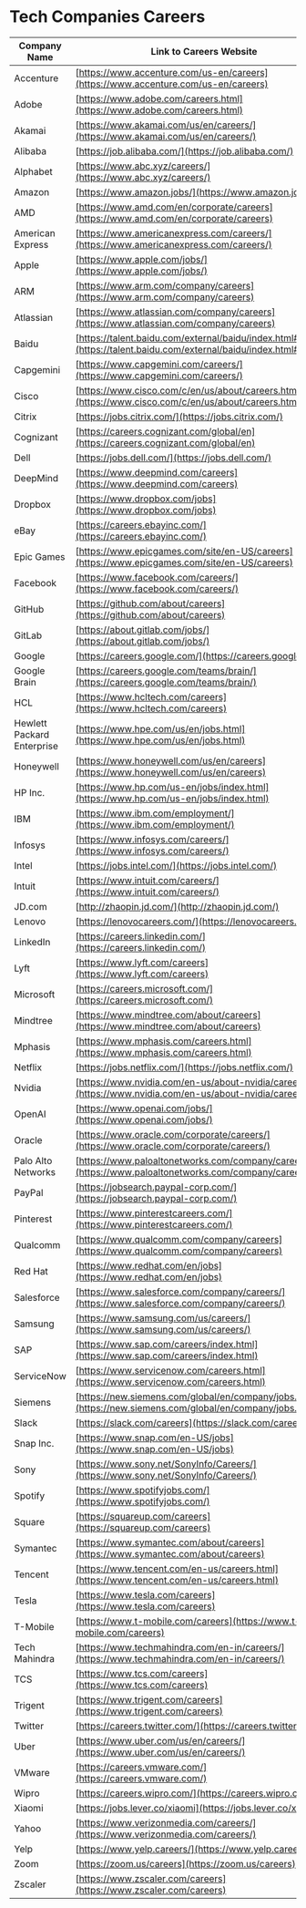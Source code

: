 # Tech Companies Careers

| Company Name         | Link to Careers Website                                 |
|----------------------|---------------------------------------------------------|
| Accenture            | [https://www.accenture.com/us-en/careers](https://www.accenture.com/us-en/careers) |
| Adobe                | [https://www.adobe.com/careers.html](https://www.adobe.com/careers.html) |
| Akamai               | [https://www.akamai.com/us/en/careers/](https://www.akamai.com/us/en/careers/) |
| Alibaba              | [https://job.alibaba.com/](https://job.alibaba.com/) |
| Alphabet             | [https://www.abc.xyz/careers/](https://www.abc.xyz/careers/) |
| Amazon               | [https://www.amazon.jobs/](https://www.amazon.jobs/) |
| AMD                  | [https://www.amd.com/en/corporate/careers](https://www.amd.com/en/corporate/careers) |
| American Express     | [https://www.americanexpress.com/careers/](https://www.americanexpress.com/careers/) |
| Apple                | [https://www.apple.com/jobs/](https://www.apple.com/jobs/) |
| ARM                  | [https://www.arm.com/company/careers](https://www.arm.com/company/careers) |
| Atlassian            | [https://www.atlassian.com/company/careers](https://www.atlassian.com/company/careers) |
| Baidu                | [https://talent.baidu.com/external/baidu/index.html#/index](https://talent.baidu.com/external/baidu/index.html#/index) |
| Capgemini            | [https://www.capgemini.com/careers/](https://www.capgemini.com/careers/) |
| Cisco                | [https://www.cisco.com/c/en/us/about/careers.html](https://www.cisco.com/c/en/us/about/careers.html) |
| Citrix               | [https://jobs.citrix.com/](https://jobs.citrix.com/) |
| Cognizant            | [https://careers.cognizant.com/global/en](https://careers.cognizant.com/global/en) |
| Dell                 | [https://jobs.dell.com/](https://jobs.dell.com/) |
| DeepMind             | [https://www.deepmind.com/careers](https://www.deepmind.com/careers) |
| Dropbox              | [https://www.dropbox.com/jobs](https://www.dropbox.com/jobs) |
| eBay                 | [https://careers.ebayinc.com/](https://careers.ebayinc.com/) |
| Epic Games           | [https://www.epicgames.com/site/en-US/careers](https://www.epicgames.com/site/en-US/careers) |
| Facebook             | [https://www.facebook.com/careers/](https://www.facebook.com/careers/) |
| GitHub               | [https://github.com/about/careers](https://github.com/about/careers) |
| GitLab               | [https://about.gitlab.com/jobs/](https://about.gitlab.com/jobs/) |
| Google               | [https://careers.google.com/](https://careers.google.com/) |
| Google Brain         | [https://careers.google.com/teams/brain/](https://careers.google.com/teams/brain/) |
| HCL                  | [https://www.hcltech.com/careers](https://www.hcltech.com/careers) |
| Hewlett Packard Enterprise | [https://www.hpe.com/us/en/jobs.html](https://www.hpe.com/us/en/jobs.html) |
| Honeywell            | [https://www.honeywell.com/us/en/careers](https://www.honeywell.com/us/en/careers) |
| HP Inc.              | [https://www.hp.com/us-en/jobs/index.html](https://www.hp.com/us-en/jobs/index.html) |
| IBM                  | [https://www.ibm.com/employment/](https://www.ibm.com/employment/) |
| Infosys              | [https://www.infosys.com/careers/](https://www.infosys.com/careers/) |
| Intel                | [https://jobs.intel.com/](https://jobs.intel.com/) |
| Intuit               | [https://www.intuit.com/careers/](https://www.intuit.com/careers/) |
| JD.com               | [http://zhaopin.jd.com/](http://zhaopin.jd.com/) |
| Lenovo               | [https://lenovocareers.com/](https://lenovocareers.com/) |
| LinkedIn             | [https://careers.linkedin.com/](https://careers.linkedin.com/) |
| Lyft                 | [https://www.lyft.com/careers](https://www.lyft.com/careers) |
| Microsoft            | [https://careers.microsoft.com/](https://careers.microsoft.com/) |
| Mindtree             | [https://www.mindtree.com/about/careers](https://www.mindtree.com/about/careers) |
| Mphasis              | [https://www.mphasis.com/careers.html](https://www.mphasis.com/careers.html) |
| Netflix              | [https://jobs.netflix.com/](https://jobs.netflix.com/) |
| Nvidia               | [https://www.nvidia.com/en-us/about-nvidia/careers/](https://www.nvidia.com/en-us/about-nvidia/careers/) |
| OpenAI               | [https://www.openai.com/jobs/](https://www.openai.com/jobs/) |
| Oracle               | [https://www.oracle.com/corporate/careers/](https://www.oracle.com/corporate/careers/) |
| Palo Alto Networks   | [https://www.paloaltonetworks.com/company/careers.html](https://www.paloaltonetworks.com/company/careers.html) |
| PayPal               | [https://jobsearch.paypal-corp.com/](https://jobsearch.paypal-corp.com/) |
| Pinterest            | [https://www.pinterestcareers.com/](https://www.pinterestcareers.com/) |
| Qualcomm             | [https://www.qualcomm.com/company/careers](https://www.qualcomm.com/company/careers) |
| Red Hat              | [https://www.redhat.com/en/jobs](https://www.redhat.com/en/jobs) |
| Salesforce           | [https://www.salesforce.com/company/careers/](https://www.salesforce.com/company/careers/) |
| Samsung              | [https://www.samsung.com/us/careers/](https://www.samsung.com/us/careers/) |
| SAP                  | [https://www.sap.com/careers/index.html](https://www.sap.com/careers/index.html) |
| ServiceNow           | [https://www.servicenow.com/careers.html](https://www.servicenow.com/careers.html) |
| Siemens              | [https://new.siemens.com/global/en/company/jobs.html](https://new.siemens.com/global/en/company/jobs.html) |
| Slack                | [https://slack.com/careers](https://slack.com/careers) |
| Snap Inc.            | [https://www.snap.com/en-US/jobs](https://www.snap.com/en-US/jobs) |
| Sony                 | [https://www.sony.net/SonyInfo/Careers/](https://www.sony.net/SonyInfo/Careers/) |
| Spotify              | [https://www.spotifyjobs.com/](https://www.spotifyjobs.com/) |
| Square               | [https://squareup.com/careers](https://squareup.com/careers) |
| Symantec             | [https://www.symantec.com/about/careers](https://www.symantec.com/about/careers) |
| Tencent              | [https://www.tencent.com/en-us/careers.html](https://www.tencent.com/en-us/careers.html) |
| Tesla                | [https://www.tesla.com/careers](https://www.tesla.com/careers) |
| T-Mobile             | [https://www.t-mobile.com/careers](https://www.t-mobile.com/careers) |
| Tech Mahindra        | [https://www.techmahindra.com/en-in/careers/](https://www.techmahindra.com/en-in/careers/) |
| TCS                  | [https://www.tcs.com/careers](https://www.tcs.com/careers) |
| Trigent              | [https://www.trigent.com/careers](https://www.trigent.com/careers) |
| Twitter              | [https://careers.twitter.com/](https://careers.twitter.com/) |
| Uber                 | [https://www.uber.com/us/en/careers/](https://www.uber.com/us/en/careers/) |
| VMware               | [https://careers.vmware.com/](https://careers.vmware.com/) |
| Wipro                | [https://careers.wipro.com/](https://careers.wipro.com/) |
| Xiaomi               | [https://jobs.lever.co/xiaomi](https://jobs.lever.co/xiaomi) |
| Yahoo                | [https://www.verizonmedia.com/careers/](https://www.verizonmedia.com/careers/) |
| Yelp                 | [https://www.yelp.careers/](https://www.yelp.careers/) |
| Zoom                 | [https://zoom.us/careers](https://zoom.us/careers) |
| Zscaler              | [https://www.zscaler.com/careers](https://www.zscaler.com/careers) |
